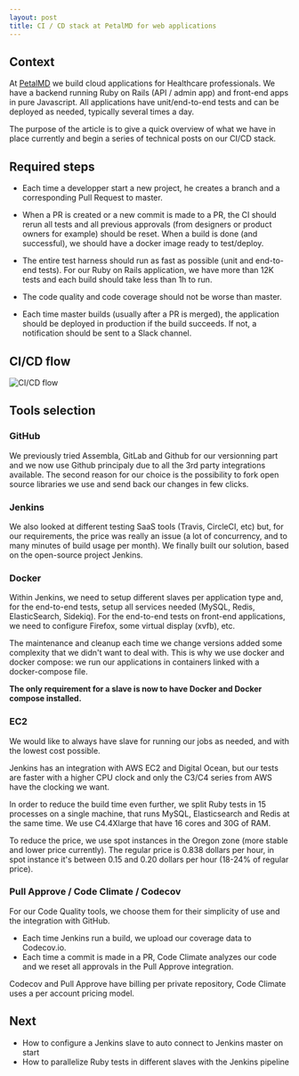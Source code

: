 ```yaml
---
layout: post
title: CI / CD stack at PetalMD for web applications
---
```


## Context
At [PetalMD](https://petalmd.com) we build cloud applications for Healthcare professionals. We have a backend running Ruby on Rails (API / admin app) and front-end apps in pure Javascript. All applications have unit/end-to-end tests and can be deployed as needed, typically several times a day.

The purpose of the article is to give a quick overview of what we have in place currently and begin a series of technical posts on our CI/CD stack.


## Required steps
- Each time a developper start a new project, he creates a branch and a corresponding Pull Request to master.

- When a PR is created or a new commit is made to a PR, the CI should rerun all tests and all previous approvals (from designers or product owners for example) should be reset. When a build is done (and successful), we should have a docker image ready to test/deploy.

- The entire test harness should run as fast as possible (unit and end-to-end tests). For our Ruby on Rails application, we have more than 12K tests and each build should take less than 1h to run.

- The code quality and code coverage should not be worse than master.

- Each time master builds (usually after a PR is merged), the application should be deployed in production if the build succeeds. If not, a notification should be sent to a Slack channel.

## CI/CD flow
![CI/CD flow](/assets/posts/ci_cd_stack.png)

## Tools selection

### GitHub
We previously tried Assembla, GitLab and Github for our versionning part and we now use Github principaly due to all the 3rd party integrations available. The second reason for our choice is the possibility to fork open source libraries we use and send back our changes in few clicks.

### Jenkins
We also looked at different testing SaaS tools (Travis, CircleCI, etc) but, for our requirements, the price was really an issue (a lot of concurrency, and to many minutes of build usage per month). We finally built our solution, based on the open-source project Jenkins.

### Docker
Within Jenkins, we need to setup different slaves per application type and, for the end-to-end tests, setup all services needed (MySQL, Redis, ElasticSearch, Sidekiq).  For the end-to-end tests on front-end applications, we need to configure Firefox, some virtual display (xvfb), etc.

The maintenance and cleanup each time we change versions added some complexity that we didn't want to deal with. This is why we use docker and docker compose: we run our applications in containers linked with a docker-compose file.

__The only requirement for a slave is now to have Docker and Docker compose installed.__

### EC2
We would like to always have slave for running our jobs as needed, and with the lowest cost possible.

Jenkins has an integration with AWS EC2 and Digital Ocean, but our tests are faster with a higher CPU clock and only the C3/C4 series from AWS have the clocking we want.

In order to reduce the build time even further, we split Ruby tests in 15 processes on a single machine, that runs MySQL, Elasticsearch and Redis at the same time. We use C4.4Xlarge that have 16 cores and 30G of RAM.

To reduce the price, we use spot instances in the Oregon zone (more stable and lower price currently). The regular price is 0.838 dollars per hour, in spot instance it's between 0.15 and 0.20 dollars per hour (18-24% of regular price).

### Pull Approve / Code Climate / Codecov
For our Code Quality tools, we choose them for their simplicity of use and the integration with GitHub.

- Each time Jenkins run a build, we upload our coverage data to Codecov.io.
- Each time a commit is made in a PR, Code Climate analyzes our code and we reset all approvals in the Pull Approve integration.

Codecov and Pull Approve have billing per private repository, Code Climate uses a per account pricing model.

## Next
- How to configure a Jenkins slave to auto connect to Jenkins master on start
- How to parallelize Ruby tests in different slaves with the Jenkins pipeline

